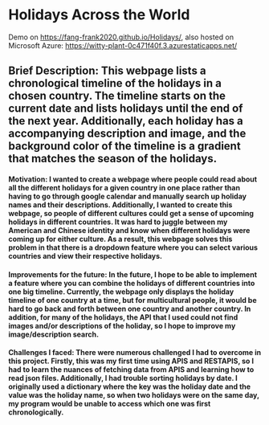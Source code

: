 # Holidays Across the World

Demo on https://fang-frank2020.github.io/Holidays/, also hosted on Microsoft Azure: https://witty-plant-0c471f40f.3.azurestaticapps.net/

## Brief Description: This webpage lists a chronological timeline of the holidays in a chosen country. The timeline starts on the current date and lists holidays until the end of the next year. Additionally, each holiday has a accompanying description and image, and the background color of the timeline is a gradient that matches the season of the holidays.

#### Motivation: I wanted to create a webpage where people could read about all the different holidays for a given country in one place rather than having to go through google calendar and manually search up holiday names and their descriptions. Additionally, I wanted to create this webpage, so people of different cultures could get a sense of upcoming holidays in different countries. It was hard to juggle between my American and Chinese identity and know when different holidays were coming up for either culture. As a result, this webpage solves this problem in that there is a dropdown feature where you can select various countries and view their respective holidays.

#### Improvements for the future: In the future, I hope to be able to implement a feature where you can combine the holidays of different countries into one big timeline. Currently, the webpage only displays the holiday timeline of one country at a time, but for multicultural people, it would be hard to go back and forth between one country and another country. In addition, for many of the holidays, the API that I used could not find images and/or descriptions of the holiday, so I hope to improve my image/description search.

#### Challenges I faced: There were numerous challenged I had to overcome in this project. Firstly, this was my first time using APIS and RESTAPIS, so I had to learn the nuances of fetching data from APIS and learning how to read json files. Additionally, I had trouble sorting holidays by date. I originally used a dictionary where the key was the holiday date and the value was the holiday name, so when two holidays were on the same day, my program would be unable to access which one was first chronologically.


